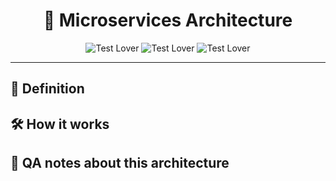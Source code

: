<div align="center">
    <h1>
        🧩 Microservices Architecture
    </h1>
    <img src="https://img.shields.io/badge/Software%20Architecture-%F0%9F%A4%96-green" alt="Test Lover" />
    <img src="https://img.shields.io/badge/Learning-%F0%9F%93%9A-yellow" alt="Test Lover" />
    <img src="https://img.shields.io/badge/Automation-%E2%9C%85-blue" alt="Test Lover" />
</div>

---

## 📍 Definition



## 🛠️ How it works


## 📝 QA notes about this architecture
